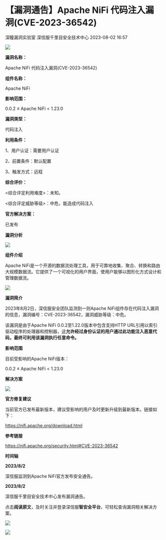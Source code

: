 #  【漏洞通告】Apache NiFi 代码注入漏洞(CVE-2023-36542)   
深瞳漏洞实验室  深信服千里目安全技术中心   2023-08-02 16:57  
  
![](https://mmbiz.qpic.cn/mmbiz_gif/w8NHw6tcQ5wlst6qofHqY7eziacCL2U6rsadUibWHmsxZftLYvTg2nww3AZgJZKsUEpMib6g0Gm911dVSMticu79NQ/640?wx_fmt=gif "")  
  
**漏洞名称：**  
  
Apache NiFi 代码注入漏洞(CVE-2023-36542)  
  
**组件名称：**  
  
Apache NiFi  
  
**影响范围：**  
  
0.0.2 ≤ Apache NiFi < 1.23.0  
  
**漏洞类型：**  
  
代码注入  
  
**利用条件：**  
  
1、用户认证：需要用户认证  
  
2、前置条件：默认配置  
  
3、触发方式：远程  
  
**综合评价：**  
  
<综合评定利用难度>：未知。  
  
<综合评定威胁等级>：中危，能造成代码注入  
  
**官方解决方案：**  
  
已发布  
  
  
  
  
  
**漏洞分析**  
  
![](https://mmbiz.qpic.cn/mmbiz_gif/w8NHw6tcQ5wlst6qofHqY7eziacCL2U6r5deuEogEa3t1dia5SmeO9ia5tuL63DibM1CBLvsOOib7SstdRJeGxPkNBw/640?wx_fmt=gif "")  
  
**组件介绍**  
  
Apache NiFi是一个开源的数据流处理工具，用于可靠地收集、聚合、转换和路由大规模数据流。它提供了一个可视化的用户界面，使用户能够以图形化方式设计和管理数据流。  
  
![](https://mmbiz.qpic.cn/mmbiz_gif/w8NHw6tcQ5wlst6qofHqY7eziacCL2U6r5deuEogEa3t1dia5SmeO9ia5tuL63DibM1CBLvsOOib7SstdRJeGxPkNBw/640?wx_fmt=gif "")  
  
**漏洞简介**  
  
2023年8月2日，深信服安全团队监测到一则Apache NiFi组件存在代码注入漏洞的信息，漏洞编号：CVE-2023-36542，漏洞威胁等级：中危。  
  
该漏洞是由于Apache NiFi 0.0.2至1.22.0版本中包含支持HTTP URL引用以索引驱动程序的处理器和控制器，这**允许经过身份认证的用户通过此功能注入恶意代码，最终可利用该漏洞执行任意命令。**  
  
  
**影响范围**  
  
目前受影响的Apache NiFi版本：  
  
0.0.2 ≤ Apache NiFi < 1.23.0  
  
  
**解决方案**  
  
![](https://mmbiz.qpic.cn/mmbiz_gif/w8NHw6tcQ5wlst6qofHqY7eziacCL2U6r5deuEogEa3t1dia5SmeO9ia5tuL63DibM1CBLvsOOib7SstdRJeGxPkNBw/640?wx_fmt=gif "")  
  
**官方修复建议**  
  
  
当前官方已发布最新版本，建议受影响的用户及时更新升级到最新版本。链接如下：  
  
https://nifi.apache.org/download.html  
  
  
**参考链接**  
  
  
https://nifi.apache.org/security.html#CVE-2023-36542  
  
  
**时间轴**  
  
  
  
**2023/8/2**  
  
深信服监测到Apache NiFi官方发布安全通告。  
  
  
**2023/8/2**  
  
深信服千里目安全技术中心发布漏洞通告。  
  
  
点击**阅读原文**，及时关注并登录深信服**智安全平台**，可轻松查询漏洞相关解决方案。  
  
![](https://mmbiz.qpic.cn/mmbiz_png/w8NHw6tcQ5wlst6qofHqY7eziacCL2U6rBYke3zj6U3Npe7ZJ65KbPTqhx4oPwdSoJsqu6H1iazcozZPnXGHiba6g/640?wx_fmt=png "")  
  
![](https://mmbiz.qpic.cn/mmbiz_jpg/w8NHw6tcQ5wlst6qofHqY7eziacCL2U6r7icreA8EjBoSOUTOk4sV43qjI5LpuFfIv6PEbAz7MOzyexB2Df92AxA/640?wx_fmt=jpeg "")  
  
  
  
